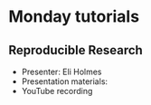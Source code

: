 # Monday tutorials

## Reproducible Research

- Presenter: Eli Holmes
- Presentation materials:
- YouTube recording

